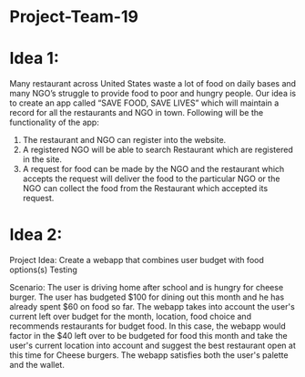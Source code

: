 # Project-Team-19

# Idea 1:

Many restaurant across United States waste a lot of food on daily bases and many NGO’s struggle to provide food to poor and hungry people. Our idea is to create an app called “SAVE FOOD, SAVE LIVES” which will maintain a record for all the restaurants and NGO in town. Following will be the functionality of the app:
1. The restaurant and NGO can register into the website. 
2. A registered NGO will be able to search Restaurant which are registered in the site.
3.  A request for food can be made by the NGO and  the restaurant which accepts the request will deliver the food to the particular NGO or the NGO can collect the food from the Restaurant which accepted its request.


# Idea 2:

Project Idea: Create a webapp that combines user budget with food options(s)
Testing

Scenario: The user is driving home after school and is hungry for cheese burger. The user has budgeted $100 for dining out this month and he has already spent $60 on food so far. The webapp takes into account the user's current left over budget for the month, location, food choice and recommends restaurants for budget food. In this case, the webapp would factor in the $40 left over to be budgeted for food this month and take the user's current location into account and suggest the best restaurant open at this time for Cheese burgers. The webapp satisfies both the user's palette and the wallet.
